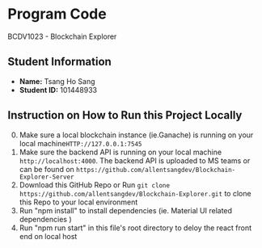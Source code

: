 # Program Code

BCDV1023 - Blockchain Explorer

## Student Information

- **Name:** Tsang Ho Sang
- **Student ID:** 101448933

## Instruction on How to Run this Project Locally
0. Make sure a local blockchain instance (ie.Ganache) is running on your local machine```HTTP://127.0.0.1:7545```
0. Make sure the backend API is running on your local machine ```http://localhost:4000```. The backend API is uploaded to MS teams or can be found on ```https://github.com/allentsangdev/Blockchain-Explorer-Server```
1. Download this GitHub Repo or Run ```git clone https://github.com/allentsangdev/Blockchain-Explorer.git``` to clone this Repo to your local environment
2. Run "npm install" to install dependencies (ie. Material UI related dependencies )
3. Run "npm run start" in this file's root directory to deloy the react front end on local host